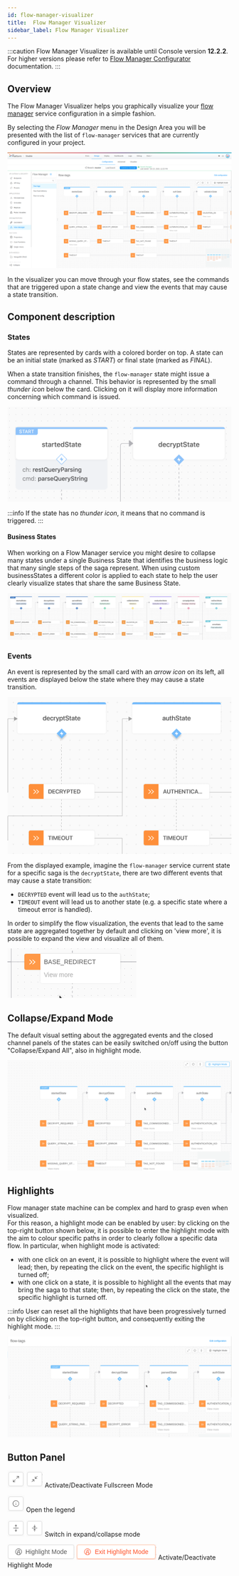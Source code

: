 ```yaml
---
id: flow-manager-visualizer
title:  Flow Manager Visualizer
sidebar_label: Flow Manager Visualizer
---
```


:::caution
Flow Manager Visualizer is available until Console version **12.2.2**. For higher versions please refer to [Flow Manager Configurator](/development_suite/api-console/api-design/flow-manager/overview.md) documentation.
:::

## Overview

The Flow Manager Visualizer helps you graphically visualize your [flow manager](/runtime_suite/flow-manager-service/10_overview.md) service configuration in a simple fashion.

By selecting the _Flow Manager_ menu in the Design Area you will be presented with the list of `flow-manager` services that are currently configured in your project.

![Flow Manager Main Area](img/flow-manager/main-area.png)

In the visualizer you can move through your flow states, see the commands that are triggered upon a state change and view the events that may cause a state transition.

## Component description

### States

States are represented by cards with a colored border on top. 
A state can be an initial state (marked as _START_) or final state (marked as _FINAL_).

When a state transition finishes, the `flow-manager` state might issue a command through a channel. This behavior is represented by the small _thunder icon_ below the card. Clicking on it will display more information concerning which command is issued.

<div style={{textAlign: 'center'}}>

![Two states with triggered command](img/flow-manager/state-commands.png)

</div>


:::info
If the state has no _thunder icon_, it means that no command is triggered.
:::

#### Business States

When working on a Flow Manager service you might desire to collapse many states under a single Business State that identifies the business logic that many single steps of the saga represent. When using custom businessStates a different color is applied to each state to help the user clearly visualize states that share the same Business State.


<div style={{textAlign: 'center'}}>

![Two states with triggered command](img/flow-manager/full-flow-business-states.png)

</div>

### Events

An event is represented by the small card with an _arrow icon_ on its left, all events are displayed below the state where they may cause a state transition.

<div style={{textAlign: 'center'}}>

![Event causes state transition](img/flow-manager/event-transition.png)

</div>

From the displayed example, imagine the `flow-manager` service current state for a specific saga is the `decryptState`, there are two different events that may cause a state transition: 

- `DECRYPTED` event will lead us to the `authState`;
- `TIMEOUT` event will lead us to another state (e.g. a specific state where a timeout error is handled).

In order to simplify the flow visualization, the events that lead to the same state are aggregated together by default and clicking on 'view more', it is possible to expand the view and visualize all of them.

![Collapsed event with view more](img/flow-manager/event-view-more.gif)

## Collapse/Expand Mode

The default visual setting about the aggregated events and the closed channel panels of the states can be easily switched on/off using the button "Collapse/Expand All", also in highlight mode.

![Change Expand/Collapse mode](img/flow-manager/expand-collapse.gif)


## Highlights

Flow manager state machine can be complex and hard to grasp even when visualized.  
For this reason, a highlight mode can be enabled by user: by clicking on the top-right button shown below, it is possible to enter the highlight mode with the aim to colour specific paths in order to clearly follow a specific data flow.
In particular, when highlight mode is activated:
- with one click on an event, it is possible to highlight where the event will lead; then, by repeating the click on the event, the specific highlight is turned off;
- with one click on a state, it is possible to highlight all the events that may bring the saga to that state; then, by repeating the click on the state, the specific highlight is turned off.

:::info
User can reset all the highlights that have been progressively turned on by clicking on the top-right button, and consequently exiting the highlight mode.
:::

<div style={{textAlign: 'center'}}>

![Highlight disable](img/flow-manager/highlight.gif)

</div>

## Button Panel

![fullscreenOn](img/flow-manager/buttons/fullscreenOn.png) ![fullscreenOff](img/flow-manager/buttons/fullscreenOff.png) Activate/Deactivate Fullscreen Mode 

![legend](img/flow-manager/buttons/legend.png) Open the legend

![expand](img/flow-manager/buttons/expand.png) ![collapse](img/flow-manager/buttons/collapse.png) Switch in expand/collapse mode 

![highlightOn](img/flow-manager/buttons/highlightOn.png) ![highlightOff](img/flow-manager/buttons/highlightOff.png) Activate/Deactivate Highlight Mode
